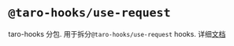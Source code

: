 # `@taro-hooks/use-request`

taro-hooks 分包. 用于拆分`@taro-hooks/use-request` hooks. 详细[文档](https://next-version-taro-hooks.vercel.app/site/hooks/useRequest/)
